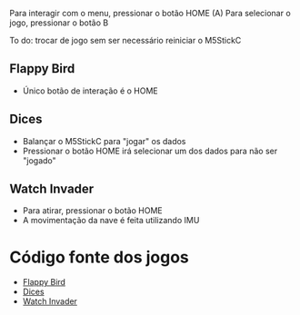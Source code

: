 Para interagir com o menu, pressionar o botão HOME (A)
Para selecionar o jogo, pressionar o botão B

To do: trocar de jogo sem ser necessário reiniciar o M5StickC

## Flappy Bird
- Único botão de interação é o HOME

## Dices
- Balançar o M5StickC para "jogar" os dados
- Pressionar o botão HOME irá selecionar um dos dados para não ser "jogado"

## Watch Invader
- Para atirar, pressionar o botão HOME
- A movimentação da nave é feita utilizando IMU

# Código fonte dos jogos
- [Flappy Bird](https://github.com/m5stack/M5StickC/blob/master/examples/Games/FlappyBird/FlappyBird.ino)
- [Dices](https://github.com/m5stack/M5StickC/blob/master/examples/Games/Dices/Dices.ino)
- [Watch Invader](https://github.com/phillowcompiler/WatchInvader_M5StickC)